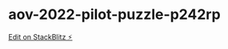 # aov-2022-pilot-puzzle-p242rp

[Edit on StackBlitz ⚡️](https://stackblitz.com/edit/aov-2022-pilot-puzzle-p242rp)